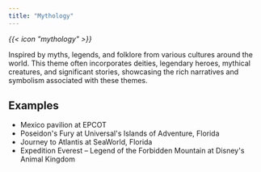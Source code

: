 ```yaml
---
title: "Mythology"
---
```


<i class="bigIcon">{{< icon "mythology" >}}</i>

Inspired by myths, legends, and folklore from various cultures around the world. This theme often incorporates deities, legendary heroes, mythical creatures, and significant stories, showcasing the rich narratives and symbolism associated with these themes.

## Examples
* Mexico pavilion at EPCOT
* Poseidon's Fury at Universal's Islands of Adventure, Florida
* Journey to Atlantis at SeaWorld, Florida
* Expedition Everest – Legend of the Forbidden Mountain at Disney's Animal Kingdom